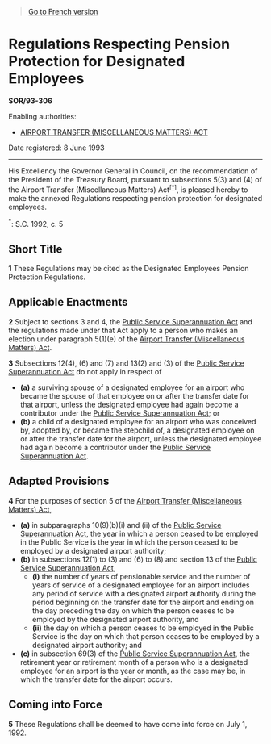 > [Go to French version](/fr/Règlements/Décrets,%20ordonnances%20et%20règlements%20statutaires/93/306.md)

# Regulations Respecting Pension Protection for Designated Employees

**SOR/93-306**

Enabling authorities: 
- [AIRPORT TRANSFER (MISCELLANEOUS MATTERS) ACT](/en/Acts/Statutes%20of%20Canada/1992/c.%205.md)

Date registered: 8 June 1993

----------

His Excellency the Governor General in Council, on the recommendation of the President of the Treasury Board, pursuant to subsections 5(3) and (4) of the Airport Transfer (Miscellaneous Matters) Act<sup><a href='#footnote1_e'>[*]</a></sup>, is pleased hereby to make the annexed Regulations respecting pension protection for designated employees.

<a name='footnote1_e'><sup>*</sup></a>: S.C. 1992, c. 5<br />




## Short Title


**1** These Regulations may be cited as the Designated Employees Pension Protection Regulations.




## Applicable Enactments


**2** Subject to sections 3 and 4, the [Public Service Superannuation Act](/en/Acts/Revised%20Statutes%20of%20Canada/P/P-36.md) and the regulations made under that Act apply to a person who makes an election under paragraph 5(1)(e) of the [Airport Transfer (Miscellaneous Matters) Act](/en/Acts/Statutes%20of%20Canada/1992/c.%205.md).



**3** Subsections 12(4), (6) and (7) and 13(2) and (3) of the [Public Service Superannuation Act](/en/Acts/Revised%20Statutes%20of%20Canada/P/P-36.md) do not apply in respect of
- **(a)** a surviving spouse of a designated employee for an airport who became the spouse of that employee on or after the transfer date for that airport, unless the designated employee had again become a contributor under the [Public Service Superannuation Act](/en/Acts/Revised%20Statutes%20of%20Canada/P/P-36.md); or
- **(b)** a child of a designated employee for an airport who was conceived by, adopted by, or became the stepchild of, a designated employee on or after the transfer date for the airport, unless the designated employee had again become a contributor under the [Public Service Superannuation Act](/en/Acts/Revised%20Statutes%20of%20Canada/P/P-36.md).




## Adapted Provisions


**4** For the purposes of section 5 of the [Airport Transfer (Miscellaneous Matters) Act](/en/Acts/Statutes%20of%20Canada/1992/c.%205.md),
- **(a)** in subparagraphs 10(9)(b)(i) and (ii) of the [Public Service Superannuation Act](/en/Acts/Revised%20Statutes%20of%20Canada/P/P-36.md), the year in which a person ceased to be employed in the Public Service is the year in which the person ceased to be employed by a designated airport authority;
- **(b)** in subsections 12(1) to (3) and (6) to (8) and section 13 of the [Public Service Superannuation Act](/en/Acts/Revised%20Statutes%20of%20Canada/P/P-36.md),
	- **(i)** the number of years of pensionable service and the number of years of service of a designated employee for an airport includes any period of service with a designated airport authority during the period beginning on the transfer date for the airport and ending on the day preceding the day on which the person ceases to be employed by the designated airport authority, and
	- **(ii)** the day on which a person ceases to be employed in the Public Service is the day on which that person ceases to be employed by a designated airport authority; and
- **(c)** in subsection 69(3) of the [Public Service Superannuation Act](/en/Acts/Revised%20Statutes%20of%20Canada/P/P-36.md), the retirement year or retirement month of a person who is a designated employee for an airport is the year or month, as the case may be, in which the transfer date for the airport occurs.




## Coming into Force


**5** These Regulations shall be deemed to have come into force on July 1, 1992.


